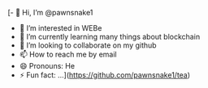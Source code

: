 [- 👋 Hi, I’m @pawnsnake1
- 👀 I’m interested in WEBe
- 🌱 I’m currently learning many things about blockchain
- 💞️ I’m looking to collaborate on my github
- 📫 How to reach me by email
- 😄 Pronouns: He
- ⚡ Fun fact: ...](https://github.com/pawnsnake1/tea)

<!---
pawnsnake1/pawnsnake1 is a ✨ special ✨ repository because its `README.md` (this file) appears on your GitHub profile.
You can click the Preview link to take a look at your changes.
--->
